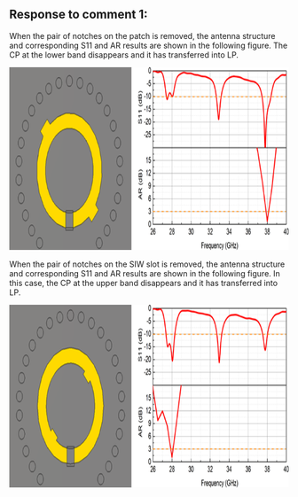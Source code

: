 ## Response to comment 1:
When the pair of notches on the patch is removed, the antenna structure and corresponding S11 and AR results are shown in the following figure. The CP at the lower band disappears and it has transferred into LP.

<div align=center><img src="https://github.com/dannychk/TAP-Response/blob/master/R2A01F1.png" width="900" height="330" /></div>


When the pair of notches on the SIW slot is removed, the antenna structure and corresponding S11 and AR results are shown in the following figure. In this case, the CP at the upper band disappears and it has transferred into LP.

<div align=center><img src="https://github.com/dannychk/TAP-Response/blob/master/R2A01F2.png" width="900" height="330" /></div>

